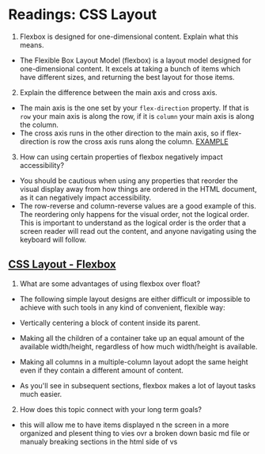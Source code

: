 # Readings: CSS Layout

1. Flexbox is designed for one-dimensional content. Explain what this means.
* The Flexible Box Layout Model (flexbox) is a layout model designed for one-dimensional content. It excels at taking a bunch of items which have different sizes, and returning the best layout for those items.

2. Explain the difference between the main axis and cross axis.
*  The main axis is the one set by your `flex-direction` property. If that is `row` your main axis is along the row, if it is `column` your main axis is along the column.
*  The cross axis runs in the other direction to the main axis, so if flex-direction is row the cross axis runs along the column.
 [EXAMPLE](https://user-images.githubusercontent.com/112366173/191542482-dbf268f5-f19c-4fb1-a71a-c38f6cdc8d50.svg)

3. How can using certain properties of flexbox negatively impact accessibility?
* You should be cautious when using any properties that reorder the visual display away from how things are ordered in the HTML document, as it can negatively impact accessibility.
* The row-reverse and column-reverse values are a good example of this. The reordering only happens for the visual order, not the logical order. This is important to understand as the logical order is the order that a screen reader will read out the content, and anyone navigating using the keyboard will follow.

## [CSS Layout - Flexbox](https://developer.mozilla.org/en-US/docs/Learn/CSS/CSS_layout/Flexbox)

1. What are some advantages of using flexbox over float?
* The following simple layout designs are either difficult or impossible to achieve with such tools in any kind of convenient, flexible way:

* Vertically centering a block of content inside its parent.
* Making all the children of a container take up an equal amount of the available width/height, regardless of how much width/height is available.
* Making all columns in a multiple-column layout adopt the same height even if they contain a different amount of content.
* As you'll see in subsequent sections, flexbox makes a lot of layout tasks much easier.

2. How does this topic connect with your long term goals?
* this will allow me to have items displayed n the screen in a more organized and plesent thing to vies ovr a broken down basic md file or manualy breaking sections in the html side of vs
